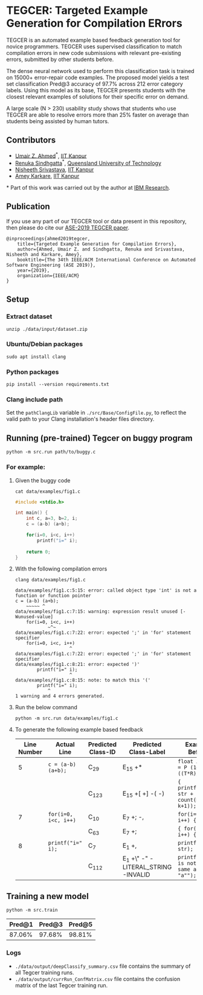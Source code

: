 # TEGCER: Targeted Example Generation for Compilation ERrors
TEGCER is an automated example based feedback generation tool for novice programmers. TEGCER uses supervised classification to match compilation errors in new code submissions with relevant pre-existing errors, submitted by other students before. 

The dense neural network used to perform this classification task is trained on 15000+ error-repair code examples. The proposed model yields a test set classification Pred@3 accuracy of 97.7% across 212 error category labels. Using this model as its base, TEGCER presents students with the closest relevant examples of solutions for their specific error on demand. 

A large scale (N > 230) usability study shows that students who use TEGCER are able to resolve errors more than 25% faster on average than students being assisted by human tutors.

## Contributors
- [Umair Z. Ahmed](https://www.cse.iitk.ac.in/users/umair/)<sup>*</sup>, [IIT Kanpur](https://www.cse.iitk.ac.in/)
- [Renuka Sindhgatta](https://staff.qut.edu.au/staff/renuka.sindhgattarajan)<sup>*</sup>, [Queensland University of Technology](https://www.qut.edu.au/)
- [Nisheeth Srivastava](https://www.cse.iitk.ac.in/users/nsrivast/), [IIT Kanpur](https://www.cse.iitk.ac.in/)
- [Amey Karkare](https://www.cse.iitk.ac.in/users/karkare/), [IIT Kanpur](https://www.cse.iitk.ac.in/)

\* Part of this work was carried out by the author at [IBM Research](https://www.research.ibm.com/labs/india/).

## Publication
If you use any part of our TEGCER tool or data present in this repository, then please do cite our [ASE-2019 TEGCER paper](https://arxiv.org/pdf/1909.00769.pdf).

```
@inproceedings{ahmed2019tegcer,
    title={Targeted Example Generation for Compilation Errors},
    author={Ahmed, Umair Z. and Sindhgatta, Renuka and Srivastava, Nisheeth and Karkare, Amey},
    booktitle={The 34th IEEE/ACM International Conference on Automated Software Engineering (ASE 2019)},
    year={2019},
    organization={IEEE/ACM}
}
```

## Setup
### Extract dataset
`unzip ./data/input/dataset.zip`

### Ubuntu/Debian packages
`sudo apt install clang`

### Python packages
`pip install --version requirements.txt`

### Clang include path
Set the `pathClangLib` variable in `./src/Base/ConfigFile.py`, to reflect the valid path to your Clang installation's header files directory.


## Running (pre-trained) Tegcer on buggy program
`python -m src.run path/to/buggy.c`

### For example:
1. Given the buggy code 

    `cat data/examples/fig1.c`

    ```c
    #include <stdio.h>

    int main() {
        int c, a=3, b=2, i;    
        c = (a-b) (a+b);

        for(i=0, i<c, i++)
            printf("i=" i);
        
        return 0;
    }
    ```

2. With the following compilation errors

    `clang data/examples/fig1.c`

    ```
    data/examples/fig1.c:5:15: error: called object type 'int' is not a function or function pointer
    c = (a-b) (a+b);
        ~~~~~ ^
    data/examples/fig1.c:7:15: warning: expression result unused [-Wunused-value]
        for(i=0, i<c, i++)
                ~^~
    data/examples/fig1.c:7:22: error: expected ';' in 'for' statement specifier
        for(i=0, i<c, i++)
                        ^
    data/examples/fig1.c:7:22: error: expected ';' in 'for' statement specifier
    data/examples/fig1.c:8:21: error: expected ')'
            printf("i=" i);
                        ^
    data/examples/fig1.c:8:15: note: to match this '('
            printf("i=" i);
                ^
    1 warning and 4 errors generated.

    ```

2. Run the below command

    `python -m src.run data/examples/fig1.c`

3. To generate the following example based feedback

    | Line <br> Number | Actual <br> Line | Predicted <br> Class-ID | Predicted <br> Class-Label | Example <br> Before | Example <br> After |
    | --- | --- | --- | --- | --- | --- |
    | 5   | `c = (a-b) (a+b);` | C<sub>29</sub> | E<sub>15</sub> +\* | `float Amount = P (1+((T*R)/100));` | `float Amount = P*(1+(( T*R)/100));` 
    |     |  | C<sub>123</sub> | E<sub>15</sub> +[ +] -( -) | `{ printf("%s", str + count(N-k+1)); }` | `{ printf("%s", str + count[N-k+1]); }`    
    | 7   | `for(i=0, i<c, i++)` | C<sub>10</sub> | E<sub>7</sub> +; -, | `for(i=0, i<n; i++) {` | `for(i=0; i<n; i++) {` |
    |     |                      | C<sub>63</sub> | E<sub>7</sub> +; | `{ for(i=0; i++) {` | `{ for(i=0; ; i++) {` |
    | 8   | `printf("i=" i);` | C<sub>7</sub> | E<sub>1</sub> +, | `printf("%s" str);` | `printf("%s", str); ` |
    |     |                   | C<sub>112</sub> | E<sub>1</sub> +\\" -" -LITERAL_STRING -INVALID | `printf("'a' is not the same as "a"");` | `printf("'a' is not the same as \"a\"");` |

## Training a new model
`python -m src.train`

| Pred@1 | Pred@3 | Pred@5 |
| --- | --- | --- |
| 87.06% | 97.68% | 98.81% |

### Logs
- `./data/output/deepClassify_summary.csv` file contains the summary of all Tegcer training runs.
- `./data/output/currRun_ConfMatrix.csv` file contains the confusion matrix of the last Tegcer training run.
